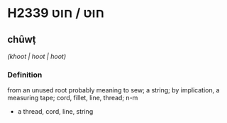 # H2339 חוּט / חוט

## chûwṭ

_(khoot | hoot | hoot)_

### Definition

from an unused root probably meaning to sew; a string; by implication, a measuring tape; cord, fillet, line, thread; n-m

- a thread, cord, line, string
